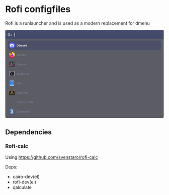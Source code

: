 # Rofi configfiles
Rofi is a runlauncher and is used as a modern replacement for dmenu

![screenshot1](https://raw.githubusercontent.com/lars-vc/dotfiles/root/private_dot_config/rofi/screenshot.png)

## Dependencies
### Rofi-calc
Using https://github.com/svenstaro/rofi-calc 

Deps:
* cairo-dev(el)
* rofi-dev(el)
* qalculate
